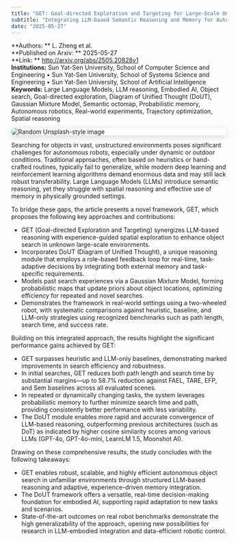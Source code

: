 ```yaml
---
title: "GET: Goal-directed Exploration and Targeting for Large-Scale Unknown Environments"
subtitle: "Integrating LLM-based Semantic Reasoning and Memory for Autonomous Robot Search"
date: "2025-05-27"
---
```


**Authors: ** L. Zheng et al.<br>
**Published on Arxiv: ** 2025-05-27<br>
**Link: ** <http://arxiv.org/abs/2505.20828v1><br>
**Institutions:** Sun Yat-Sen University, School of Computer Science and Engineering • Sun Yat-Sen University, School of Systems Science and Engineering • Sun Yat-Sen University, School of Artificial Intelligence<br>
**Keywords:** Large Language Models, LLM reasoning, Embodied AI, Object search, Goal-directed exploration, Diagram of Unified Thought (DoUT), Gaussian Mixture Model, Semantic octomap, Probabilistic memory, Autonomous robotics, Real-world experiments, Trajectory optimization, Spatial reasoning<br>

<img src="https://picsum.photos/seed/751469/300/200" 
alt="Random Unsplash-style image" 
style="display: block; margin-left: auto; margin-right: auto; border-radius:8px; margin-bottom:1em; box-shadow: 0 4px 16px rgba(0,0,0,0.15);">

<!-- Context -->

Searching for objects in vast, unstructured environments poses significant challenges for autonomous robots, especially under dynamic or outdoor conditions. Traditional approaches, often based on heuristics or hand-crafted routines, typically fail to generalize, while modern deep learning and reinforcement learning algorithms demand enormous data and may still lack robust transferability. Large Language Models (LLMs) introduce semantic reasoning, yet they struggle with spatial reasoning and effective use of memory in physically grounded settings.

To bridge these gaps, the article presents a novel framework, GET, which proposes the following key approaches and contributions:

- GET (Goal-directed Exploration and Targeting) synergizes LLM-based reasoning with experience-guided spatial exploration to enhance object search in unknown large-scale environments.
- Incorporates DoUT (Diagram of Unified Thought), a unique reasoning module that employs a role-based feedback loop for real-time, task-adaptive decisions by integrating both external memory and task-specific requirements.
- Models past search experiences via a Gaussian Mixture Model, forming probabilistic maps that update priors about object locations, optimizing efficiency for repeated and novel searches.
- Demonstrates the framework in real-world settings using a two-wheeled robot, with systematic comparisons against heuristic, baseline, and LLM-only strategies using recognized benchmarks such as path length, search time, and success rate.

Building on this integrated approach, the results highlight the significant performance gains achieved by GET:

- GET surpasses heuristic and LLM-only baselines, demonstrating marked improvements in search efficiency and robustness.
- In initial searches, GET reduces both path length and search time by substantial margins—up to 58.7% reduction against FAEL, TARE, EFP, and Sem baselines across all evaluated scenes.
- In repeated or dynamically changing tasks, the system leverages probabilistic memory to further minimize search time and path, providing consistently better performance with less variability.
- The DoUT module enables more rapid and accurate convergence of LLM-based reasoning, outperforming previous architectures (such as DoT) as indicated by higher cosine similarity scores among various LLMs (GPT-4o, GPT-4o-mini, LearnLM 1.5, Moonshot AI).

Drawing on these comprehensive results, the study concludes with the following takeaways:

- GET enables robust, scalable, and highly efficient autonomous object search in unfamiliar environments through structured LLM-based reasoning and adaptive, experience-driven memory integration.
- The DoUT framework offers a versatile, real-time decision-making foundation for embodied AI, supporting rapid adaptation to new tasks and scenarios.
- State-of-the-art outcomes on real robot benchmarks demonstrate the high generalizability of the approach, opening new possibilities for research in LLM-embodied integration and data-efficient robotic control.
